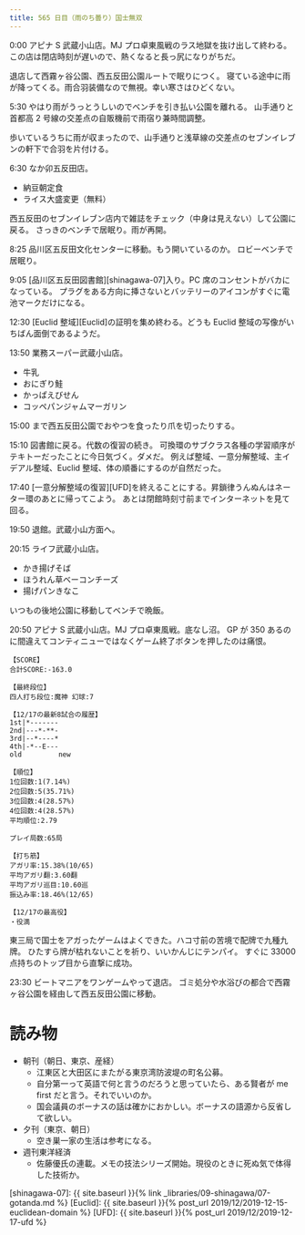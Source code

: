```yaml
---
title: 565 日目（雨のち曇り）国士無双
---
```


0:00 アピナ S 武蔵小山店。MJ プロ卓東風戦のラス地獄を抜け出して終わる。
この店は閉店時刻が遅いので、熱くなると長っ尻になりがちだ。

退店して西霧ヶ谷公園、西五反田公園ルートで眠りにつく。
寝ている途中に雨が降ってくる。雨合羽装備なので無視。幸い寒さはひどくない。

5:30 やはり雨がうっとうしいのでベンチを引き払い公園を離れる。
山手通りと首都高 2 号線の交差点の自販機前で雨宿り兼時間調整。

歩いているうちに雨が収まったので、山手通りと浅草線の交差点のセブンイレブンの軒下で合羽を片付ける。

6:30 なか卯五反田店。
* 納豆朝定食
* ライス大盛変更（無料）

西五反田のセブンイレブン店内で雑誌をチェック（中身は見えない）して公園に戻る。
さっきのベンチで居眠り。雨が再開。

8:25 品川区五反田文化センターに移動。もう開いているのか。
ロビーベンチで居眠り。

9:05 [品川区五反田図書館][shinagawa-07]入り。PC 席のコンセントがバカになっている。
プラグをある方向に挿さないとバッテリーのアイコンがすぐに電池マークだけになる。

12:30 [Euclid 整域][Euclid]の証明を集め終わる。どうも Euclid 整域の写像がいちばん面倒であるようだ。

13:50 業務スーパー武蔵小山店。
* 牛乳
* おにぎり鮭
* かっぱえびせん
* コッペパンジャムマーガリン

15:00 まで西五反田公園でおやつを食ったり爪を切ったりする。

15:10 図書館に戻る。代数の復習の続き。
可換環のサブクラス各種の学習順序がテキトーだったことに今日気づく。ダメだ。
例えば整域、一意分解整域、主イデアル整域、Euclid 整域、体の順番にするのが自然だった。

17:40 [一意分解整域の復習][UFD]を終えることにする。昇鎖律うんぬんはネーター環のあとに帰ってこよう。
あとは閉館時刻寸前までインターネットを見て回る。

19:50 退館。武蔵小山方面へ。

20:15 ライフ武蔵小山店。
* かき揚げそば
* ほうれん草ベーコンチーズ
* 揚げパンきなこ

いつもの後地公園に移動してベンチで晩飯。

20:50 アピナ S 武蔵小山店。MJ プロ卓東風戦。底なし沼。
GP が 350 あるのに間違えてコンティニューではなくゲーム終了ボタンを押したのは痛恨。

```text
【SCORE】
合計SCORE:-163.0

【最終段位】
四人打ち段位:魔神 幻球:7

【12/17の最新8試合の履歴】
1st|*-------
2nd|---*-**-
3rd|--*----*
4th|-*--E---
old         new

【順位】
1位回数:1(7.14%)
2位回数:5(35.71%)
3位回数:4(28.57%)
4位回数:4(28.57%)
平均順位:2.79

プレイ局数:65局

【打ち筋】
アガリ率:15.38%(10/65)
平均アガリ翻:3.60翻
平均アガリ巡目:10.60巡
振込み率:18.46%(12/65)

【12/17の最高役】
・役満
```

東三局で国士をアガったゲームはよくできた。ハコ寸前の苦境で配牌で九種九牌。
ひたすら牌が枯れないことを祈り、いいかんじにテンパイ。
すぐに 33000 点持ちのトップ目から直撃に成功。

23:30 ビートマニアをワンゲームやって退店。
ゴミ処分や水浴びの都合で西霧ヶ谷公園を経由して西五反田公園に移動。

# 読み物

* 朝刊（朝日、東京、産経）
  * 江東区と大田区にまたがる東京湾防波堤の町名公募。
  * 自分第一って英語で何と言うのだろうと思っていたら、ある賢者が me first だと言う。それでいいのか。
  * 国会議員のボーナスの話は確かにおかしい。ボーナスの語源から反省して欲しい。
* 夕刊（東京、朝日）
  * 空き巣一家の生活は参考になる。
* 週刊東洋経済
  * 佐藤優氏の連載。メモの技法シリーズ開始。現役のときに死ぬ気で体得した技術か。

[shinagawa-07]: {{ site.baseurl }}{% link _libraries/09-shinagawa/07-gotanda.md %}
[Euclid]: {{ site.baseurl }}{% post_url 2019/12/2019-12-15-euclidean-domain %}
[UFD]: {{ site.baseurl }}{% post_url 2019/12/2019-12-17-ufd %}

